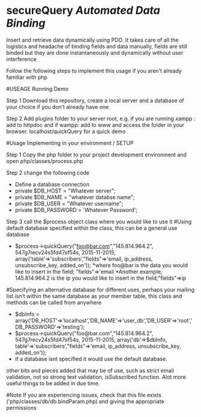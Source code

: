 # secureQuery _Automated Data Binding_
Insert and retrieve data dynamically using PDO. It takes care of all the logistics and headache of binding fields and data manually, fields are still binded but they are done instantaneously and dynamically without user interference

Follow the following steps to implement this usage if you aren’t already familiar with php

#USEAGE Running Demo

Step 1
Download this repository, create a local server and a database of your choice if you don’t already have one

Step 2
Add plugins folder to your server root, e.g. if you are running xampp : add to httpdoc and if wampp: add to www and access the folder in 
your browser. localhost/quickQuery for a quick demo

#Usage Implementing in your environment / SETUP

Step 1
Copy the php folder to your project development environment and open php/classes/process.php

Step 2 change the following code
 - Define a database connection 
  - private $DB_HOST =     "Whatever server";
  - private $DB_NAME =     "whatever databse name";
  - private $DB_USER =     "Whatever username";
  - private $DB_PASSWORD = 'Whatever Password';
  
  Step 3 call the $process object class where you would like to use it
#Using default database specified within the class, this can be a general use database
 * $process->quickQuery("foo@bar.com","145.814.964.2", 547g7recv24s5fd47sf54s, 2015-11-2015, array('table'=>'subscribers',"fields"=>'email, ip_address, unsubscribe_key, added_on'));
  *where foo@bar is the data you would like to insert in the field; "fields"=>'email
  *Another example, 145.814.964.2 is the ip you would like to insert in the field;"fields"=>ip 
  
 #Specifying an alternative database for different uses, perhaps your mailing list isn’t within the same database as your member table, this class and methods can be called from anywhere
 * $dbInfo = array('DB_HOST'=>'localhost','DB_NAME'=>'user_db','DB_USER'=>'root','DB_PASSWORD'=>'testing');
 * $process->quickQuery("foo@bar.com","145.814.964.2", 547g7recv24s5fd47sf54s, 2015-11-2015, array('db'=>$dbInfo, table'=>'subscribers',"fields"=>'email, ip_address, unsubscribe_key, added_on'));
 * if a database isnt specified it would use the default database.
 
other bits and pieces added that may be of use, such as strict email validation, not so strong text validation, isSubscribed function. Alot more useful things to be added in due time.

#Note
If you are experiencing issues, check that this file exists ('php/classes/db/db.bindParam.php) and giving the appropriate permissions
